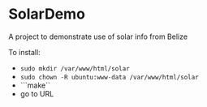 # SolarDemo
A project to demonstrate use of solar info from Belize

To install:
 - ```sudo mkdir /var/www/html/solar```
 - ```sudo chown -R ubuntu:www-data /var/www/html/solar```
 - ```make``
 - go to URL
